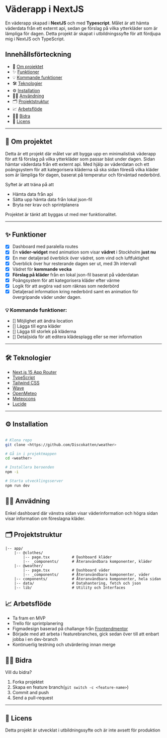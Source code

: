 # Väderapp i NextJS

En väderapp skapad i **NextJS** och med **Typescript**. Målet är att hämta väderdata från ett externt api, sedan ge förslag på vilka ytterkläder som är lämpliga för dagen.
Detta projekt är skapat i utbildningssyfte för att fördjupa mig i NextJS och TypeScript.

## Innehållsförteckning

- 📖 [Om projektet](#om-projektet)
- ✨ [Funktioner](#funktioner)
- 💡 [Kommande funktioner](#kommande-funktioner)
- 🛠️ [Teknologier](#teknologier)
- ⚙️ [Installation](#installation)
- 👩‍💻 [Användning](#användning)
- 🗂️ [Projektstruktur](#projektstruktur)
- 📈 [Arbetsflöde](#arbetsflöde)
- 🙋‍♀️ [Bidra](#bidra)
- 🧾 [Licens](#licens)

---

## 📖 Om projektet

Detta är ett projekt där målet var att bygga upp en minimalistisk väderapp för att få förslag på vilka ytterkläder som passar bäst under dagen.
Sidan hämtar väderdata från ett externt api.
Med hjälp av väderdatan och ett poängsystem för att kategorisera kläderna så ska sidan föreslå vilka kläder som är lämpliga för dagen, baserat på temperatur och förväntad nederbörd.

Syftet är att träna på att

- Hämta data från api
- Sätta upp hämta data från lokal json-fil
- Bryta ner krav och sprintplanera

Projektet är tänkt att byggas ut med mer funktionalitet.

---

## ✨ Funktioner

- [x] Dashboard med paralella routes
- [x] En **väder-widget** med animation som visar **vädret** i Stockholm **just nu**
- [x] En mer detaljerad överblick över vädret, som vind och luftfuktighet
- [x] Överblick över hur resterande dagen ser ut, med 3h intervall
- [x] Vädret för **kommande vecka**
- [x] **Förslag på kläder** från en lokal json-fil baserat på väderdatan
- [x] Poängsystem för att kategorisera kläder efter värme
- [x] Logik för att avgöra vad som räknas som nederbörd
- [x] Detaljerad information kring nederbörd samt en animation för övergripande väder under dagen.

### 💡 Kommande funktioner:

- [] Möjlighet att ändra location
- [] Lägga till egna kläder
- [] Lägga till storlek på kläderna
- [] Detaljsida för att editera klädesplagg eller se mer information

---

## 🛠️ Teknologier

- [Next.js 15 App Router](https://nextjs.org/)
- [TypeScript](https://www.typescriptlang.org/)
- [Tailwind CSS](https://tailwindcss.com/)
- [Wave](https://wave.webaim.org/)
- [OpenMeteo](https://open-meteo.com/)
- [Meteocons](https://bas.dev/work/meteocons)
- [Lucide](https://lucide.dev/)

---

## ⚙️ Installation

```bash

# Klona repo
git clone <https://github.com/Discokatten/weather>

# Gå in i projektmappen
cd <weather>

# Installera beroenden
npm -i

# Starta utvecklingsserver
npm run dev

```

## 👩‍💻 Anvädning

 Enkel dashboard där vänstra sidan visar väderinformation och högra sidan visar information om föreslagna kläder.

## 🗂️ Projektstruktur

```
|-- app/
    |-- @clothes/
        |-- page.tsx          # Dashboard kläder
        |-- _components/      # Återanvändbara komponenter, kläder
    |-- @weather/
        |-- page.tsx          # Dashboard väder
        |-- _components/      # Återanvändbara komponenter, väder
    |-- components/           # Återanvändbara komponenter, hela sidan
    |-- data/                 # Datahantering, fetch och json
    |-- lib/                  # Utility och Interfaces

```

## 📈 Arbetsflöde

- Ta fram en MVP
- Trello för sprintplanering
- Figmadesign baserad på challange från [Frontendmentor](https://www.frontendmentor.io/)
- Började med att arbeta i featurebranches, gick sedan över till att enbart jobba i en dev-branch
- Kontinuerlig testning och utvärdering innan merge

## 🙋‍♀️ Bidra

Vill du bidra?

1. Forka projektet
2. Skapa en feature branch(`git switch -c <feature-name>`)
3. Commit and push
4. Send a pull-request

---

## 🧾 Licens

Detta projekt är utvecklat i utbildningssyfte och är inte avsett för produktion
